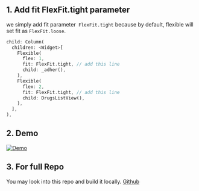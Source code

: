 
## 1. Add fit FlexFit.tight parameter

we simply add fit parameter` FlexFit.tight` because by default, flexible will set
fit as `FlexFit.loose`.


``` dart
child: Column(
  children: <Widget>[
    Flexible(
      flex: 1,
      fit: FlexFit.tight, // add this line
      child: _adher(),
    ),
    Flexible(
      flex: 2,
      fit: FlexFit.tight, // add this line
      child: DrugsListView(),
    ),
  ],
),
```

## 2. Demo

[![Demo][1]][1]


  [1]: https://i.stack.imgur.com/TMj6B.gif


## 3. For full Repo

You may look into this repo and build it locally. [Github](https://github.com/ejabu/flutter_tricky_layout/blob/master/lib/h_screen/float_bottom_bar.dart) 